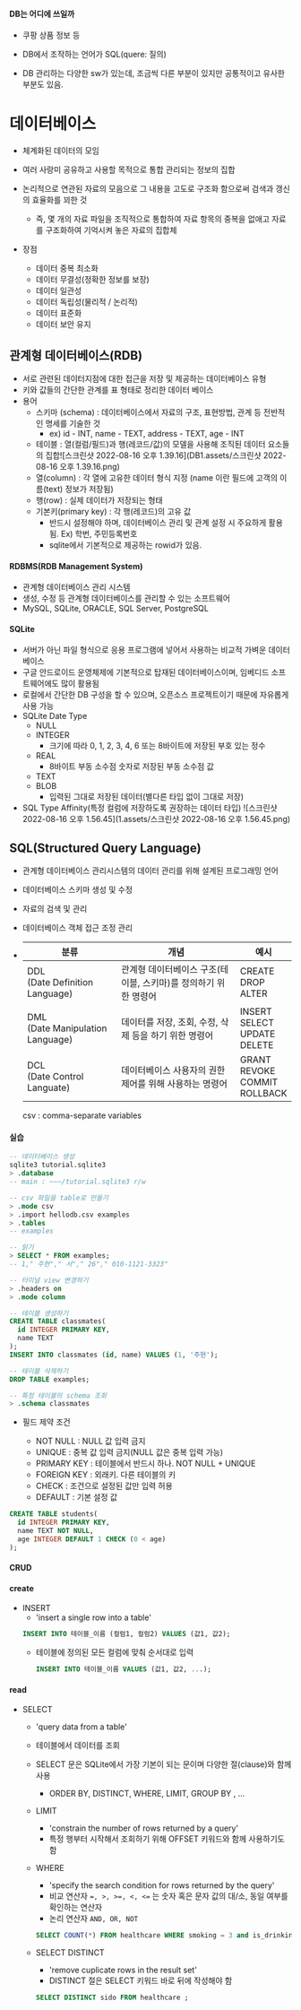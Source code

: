 #### DB는 어디에 쓰일까
- 쿠팡 상품 정보 등

- DB에서 조작하는 언어가 SQL(quere: 질의)

- DB 관리하는 다양한 sw가 있는데, 조금씩 다른 부분이 있지만 공통적이고 유사한 부분도 있음.

# 데이터베이스
- 체계화된 데이터의 모임
- 여러 사랑미 공유하고 사용할 목적으로 통합 관리되는 정보의 집합
- 논리적으로 연관된 자료의 모음으로 그 내용을 고도로 구조화 함으로써 검색과 갱신의 효율화를 꾀한 것
  - 즉, 몇 개의 자료 파일을 조직적으로 통합하여 자료 항목의 중복을 없애고 자료를 구조화하여 기억시켜 놓은 자료의 집합체 

- 장점
  - 데이터 중복 최소화
  - 데이터 무결성(정확한 정보를 보장)
  - 데이터 일관성
  - 데이터 독립성(물리적 / 논리적)
  - 데이터 표준화
  - 데이터 보안 유지

## 관계형 데이터베이스(RDB)
- 서로 관련된 데이터지점에 대한 접근을 저장 및 제공하는 데이터베이스 유형
- 키와 값들의 간단한 관계를 표 형태로 정리한 데이터 베이스
- 용어
  - 스키마 (schema) : 데이터베이스에서 자료의 구조, 표현방법, 관계 등 전반적인 명세를 기술한 것
    - ex) id - INT, name - TEXT, address - TEXT, age - INT
  - 테이블 : 열(컬럼/필드)과 행(레코드/값)의 모델을 사용해 조직된 데이터 요소들의 집합![스크린샷 2022-08-16 오후 1.39.16](DB1.assets/스크린샷 2022-08-16 오후 1.39.16.png)
  - 열(column) : 각 열에 고유한 데이터 형식 지정 (name 이란 필드에 고객의 이름(text) 정보가 저장됨)
  - 행(row) : 실제 데이터가 저장되는 형태
  - 기본키(primary key) : 각 행(레코드)의 고유 값 
    - 반드시 설정해야 하며, 데이터베이스 관리 및 관계 설정 시 주요하게 활용 됨. Ex) 학번, 주민등록번호
    - sqlite에서 기본적으로 제공하는 rowid가 있음.

#### RDBMS(RDB Management System)

- 관계형 데이터베이스 관리 시스템
- 생성, 수정 등 관계형 데이터베이스를 관리할 수 있는 소프트웨어
- MySQL, SQLite, ORACLE, SQL Server, PostgreSQL

#### SQLite

- 서버가 아닌 파일 형식으로 응용 프로그램에 넣어서 사용하는 비교적 가벼운 데이터베이스
- 구글 안드로이드 운영체제에 기본적으로 탑재된 데이터베이스이며, 임베디드 소프트웨어에도 많이 활용됨
- 로컬에서 간단한 DB 구성을 할 수 있으며, 오픈소스 프로젝트이기 때문에 자유롭게 사용 가능
- SQLite Date Type
  - NULL
  - INTEGER
    - 크기에 따라 0, 1, 2, 3, 4, 6 또는 8바이트에 저장된 부호 있는 정수
  - REAL
    - 8바이트 부동 소수점 숫자로 저장된 부동 소수점 값
  - TEXT
  - BLOB
    - 입력된 그대로 저장된 데이터(별다른 타입 없이 그대로 저장)
- SQL Type Affinity(특정 컬럼에 저장하도록 권장하는 데이터 타입) ![스크린샷 2022-08-16 오후 1.56.45](1.assets/스크린샷 2022-08-16 오후 1.56.45.png)

## SQL(Structured Query Language)

- 관계형 데이터베이스 관리시스템의 데이터 관리를 위해 설계된 프로그래밍 언어

- 데이터베이스 스키마 생성 및 수정

- 자료의 검색 및 관리

- 데이터베이스 객체 접근 조정 관리

- | 분류                                 | 개념                                                         | 예시                                      |
  | ------------------------------------ | ------------------------------------------------------------ | ----------------------------------------- |
  | DDL<br/>(Date Definition Language)   | 관계형 데이터베이스 구조(테이블, 스키마)를 정의하기 위한 명령어 | CREATE <br/>DROP <br/>ALTER               |
  | DML<br/>(Date Manipulation Language) | 데이터를 저장, 조회, 수정, 삭제 등을 하기 위한 명령어        | INSERT <br/>SELECT <br/>UPDATE<br/>DELETE |
  | DCL<br>(Date Control Languate)       | 데이터베이스 사용자의 권한 제어를 위해 사용하는 명령어       | GRANT<br>REVOKE<br/>COMMIT<br/>ROLLBACK   |

  csv : comma-separate variables


#### 실습
```sql 
-- 데이터베이스 생성
sqlite3 tutorial.sqlite3
> .database
-- main : ~~~/tutorial.sqlite3 r/w

-- csv 파일을 table로 만들기
> .mode csv
> .import hellodb.csv examples
> .tables
-- examples

-- 읽기
> SELECT * FROM examples;
-- 1," 주현"," 서"," 26"," 010-1121-3323"

-- 터미널 view 변경하기
> .headers on
> .mode column

-- 테이블 생성하기
CREATE TABLE classmates(
  id INTEGER PRIMARY KEY,
  name TEXT
);
INSERT INTO classmates (id, name) VALUES (1, '주현');

-- 테이블 삭제하기
DROP TABLE examples;

-- 특정 테이블의 schema 조회
> .schema classmates

```

- 필드 제약 조건

  - NOT NULL : NULL 값 입력 금지
  - UNIQUE : 중복 값 입력 금지(NULL 값은 중복 입력 가능)
  - PRIMARY KEY : 테이블에서 반드시 하나. NOT NULL + UNIQUE
  - FOREIGN KEY : 외래키. 다른 테이블의 키
  - CHECK : 조건으로 설정된 값만 입력 허용
  - DEFAULT : 기본 설정 값

```sql
CREATE TABLE students(
  id INTEGER PRIMARY KEY,
  name TEXT NOT NULL,
  age INTEGER DEFAULT 1 CHECK (0 < age)
);
```
#### CRUD

#### create

- INSERT
  - 'insert a single row into a table'
  ```sql
  INSERT INTO 테이블_이름 (컬럼1, 컬럼2) VALUES (값1, 값2);
  ```
  - 테이블에 정의된 모든 컬럼에 맞춰 순서대로 입력
    ```sql
    INSERT INTO 테이블_이름 VALUES (값1, 값2, ...);
    ```

#### read

- SELECT
  - 'query data from a table'
  
  - 테이블에서 데이터를 조회
  
  - SELECT 문은 SQLite에서 가장 기본이 되는 문이며 다양한 절(clause)와 함께 사용
    - ORDER BY, DISTINCT, WHERE, LIMIT, GROUP BY , ...
    
  - LIMIT
    - 'constrain the number of rows returned by a query'
    - 특정 행부터 시작해서 조회하기 위해 OFFSET 키워드와 함께 사용하기도 함
    
  - WHERE
    - 'specify the search condition for rows returned by the query'
    - 비교 연산자 `=, >, >=, <, <=` 는 숫자 혹은 문자 값의 대/소, 동일 여부를 확인하는 연산자
    - 논리 연산자 `AND, OR, NOT`
    
    ```sql
    SELECT COUNT(*) FROM healthcare WHERE smoking = 3 and is_drinking = 1;
    ```
    
  - SELECT DISTINCT
    - 'remove cuplicate rows in the result set'
    - DISTINCT 절은 SELECT 키워드 바로 뒤에 작성해야 함
    
    ```sql
    SELECT DISTINCT sido FROM healthcare ;
    ```
    
    